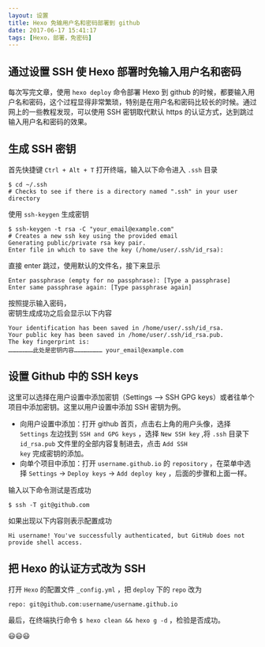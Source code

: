 ```yaml
---
layout: 设置
title: Hexo 免输用户名和密码部署到 github
date: 2017-06-17 15:41:17
tags: [Hexo，部署，免密码]
---
```

## 通过设置 SSH 使 Hexo 部署时免输入用户名和密码
每次写完文章，使用 <code>hexo deploy</code> 命令部署 Hexo 到 github 的时候，都要输入用户名和密码，这个过程显得非常繁琐，特别是在用户名和密码比较长的时候。<!--more-->通过网上的一些教程发现，可以使用 SSH 密钥取代默认 https 的认证方式，达到跳过输入用户名和密码的效果。

## 生成 SSH 密钥
首先快捷键 <code>Ctrl + Alt + T</code> 打开终端，输入以下命令进入 <code>.ssh</code> 目录
```
$ cd ~/.ssh
# Checks to see if there is a directory named ".ssh" in your user directory
```
使用 <code>ssh-keygen</code> 生成密钥
```
$ ssh-keygen -t rsa -C "your_email@example.com"
# Creates a new ssh key using the provided email
Generating public/private rsa key pair.
Enter file in which to save the key (/home/user/.ssh/id_rsa):
```
直接 enter 跳过，使用默认的文件名，接下来显示
```
Enter passphrase (empty for no passphrase): [Type a passphrase]
Enter same passphrase again: [Type passphrase again]
```
按照提示输入密码，  
密钥生成成功之后会显示以下内容
```
Your identification has been saved in /home/user/.ssh/id_rsa.
Your public key has been saved in /home/user/.ssh/id_rsa.pub.
The key fingerprint is:
…………………此处是密钥内容…………………… your_email@example.com
```

## 设置 Github 中的 SSH keys
这里可以选择在用户设置中添加密钥（Settings –> SSH GPG keys）或者往单个项目中添加密钥。这里以用户设置中添加 SSH 密钥为例。  

- 向用户设置中添加：打开 github 首页，点击右上角的用户头像，选择 <code>Settings</code> 左边找到 <code>SSH and GPG keys</code> ，选择 <code>New SSH key</code> ,将 <code>.ssh</code> 目录下 <code>id_rsa.pub</code> 文件里的全部内容复制进去，点击 <code>Add SSH key</code> 完成密钥的添加。
- 向单个项目中添加：打开 <code>username.github.io</code> 的 <code>repository</code> ，在菜单中选择 <code>Settings</code> -> <code>Deploy keys</code> -> <code>Add deploy key</code> ，后面的步骤和上面一样。  

输入以下命令测试是否成功
```
$ ssh -T git@github.com
```
如果出现以下内容则表示配置成功
```
Hi username! You've successfully authenticated, but GitHub does not provide shell access.
```

## 把 Hexo 的认证方式改为 SSH
打开 <code>Hexo</code> 的配置文件 <code>_config.yml</code> ，把 <code>deploy</code> 下的 <code>repo</code> 改为 
```
repo: git@github.com:username/username.github.io
```
最后，在终端执行命令 <code>$ hexo clean && hexo g -d</code> ，检验是否成功。  

😃😃😃


